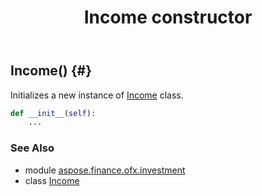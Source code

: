 ﻿---
title: Income constructor
second_title: Aspose.Finance for Python via .NET API References
description: 
type: docs
weight: 10
url: /python-net/aspose.finance.ofx.investment/income/__init__/
is_root: false
---

## Income() {#}

Initializes a new instance of [Income](/finance/python-net/aspose.finance.ofx.investment/income) class.



```python
def __init__(self):
    ...
```





### See Also
* module [aspose.finance.ofx.investment](../../)
* class [Income](/finance/python-net/aspose.finance.ofx.investment/income)
